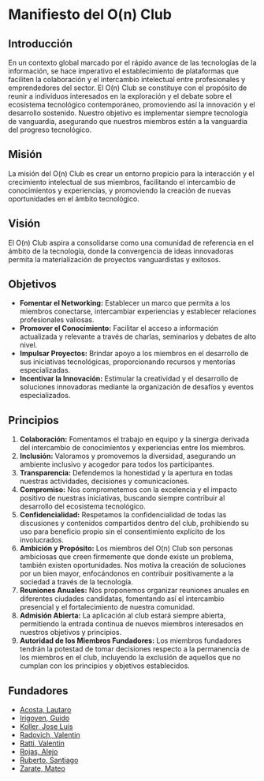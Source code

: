 # Manifiesto del O(n) Club

## Introducción
En un contexto global marcado por el rápido avance de las tecnologías de la información, se hace imperativo el establecimiento de plataformas que faciliten la colaboración y el intercambio intelectual entre profesionales y emprendedores del sector. El O(n) Club se constituye con el propósito de reunir a individuos interesados en la exploración y el debate sobre el ecosistema tecnológico contemporáneo, promoviendo así la innovación y el desarrollo sostenido. Nuestro objetivo es implementar siempre tecnología de vanguardia, asegurando que nuestros miembros estén a la vanguardia del progreso tecnológico.

## Misión
La misión del O(n) Club es crear un entorno propicio para la interacción y el crecimiento intelectual de sus miembros, facilitando el intercambio de conocimientos y experiencias, y promoviendo la creación de nuevas oportunidades en el ámbito tecnológico.

## Visión
El O(n) Club aspira a consolidarse como una comunidad de referencia en el ámbito de la tecnología, donde la convergencia de ideas innovadoras permita la materialización de proyectos vanguardistas y exitosos.

## Objetivos
- **Fomentar el Networking:** Establecer un marco que permita a los miembros conectarse, intercambiar experiencias y establecer relaciones profesionales valiosas.
- **Promover el Conocimiento:** Facilitar el acceso a información actualizada y relevante a través de charlas, seminarios y debates de alto nivel.
- **Impulsar Proyectos:** Brindar apoyo a los miembros en el desarrollo de sus iniciativas tecnológicas, proporcionando recursos y mentorías especializadas.
- **Incentivar la Innovación:** Estimular la creatividad y el desarrollo de soluciones innovadoras mediante la organización de desafíos y eventos especializados.

## Principios
1. **Colaboración:** Fomentamos el trabajo en equipo y la sinergia derivada del intercambio de conocimientos y experiencias entre los miembros.
2. **Inclusión:** Valoramos y promovemos la diversidad, asegurando un ambiente inclusivo y acogedor para todos los participantes.
3. **Transparencia:** Defendemos la honestidad y la apertura en todas nuestras actividades, decisiones y comunicaciones.
4. **Compromiso:** Nos comprometemos con la excelencia y el impacto positivo de nuestras iniciativas, buscando siempre contribuir al desarrollo del ecosistema tecnológico.
5. **Confidencialidad:** Respetamos la confidencialidad de todas las discusiones y contenidos compartidos dentro del club, prohibiendo su uso para beneficio propio sin el consentimiento explícito de los involucrados.
6. **Ambición y Propósito:** Los miembros del O(n) Club son personas ambiciosas que creen firmemente que donde existe un problema, también existen oportunidades. Nos motiva la creación de soluciones por un bien mayor, enfocándonos en contribuir positivamente a la sociedad a través de la tecnología.
7. **Reuniones Anuales:** Nos proponemos organizar reuniones anuales en diferentes ciudades candidatas, fomentando así el intercambio presencial y el fortalecimiento de nuestra comunidad.
8. **Admisión Abierta:** La aplicación al club estará siempre abierta, permitiendo la entrada continua de nuevos miembros interesados en nuestros objetivos y principios.
9. **Autoridad de los Miembros Fundadores:** Los miembros fundadores tendrán la potestad de tomar decisiones respecto a la permanencia de los miembros en el club, incluyendo la exclusión de aquellos que no cumplan con los principios y objetivos establecidos.

## Fundadores
- [Acosta, Lautaro](https://x.com/lautidev_)
- [Irigoyen, Guido](https://x.com/GuidooIrigoyen)
- [Koller, Jose Luis](https://x.com/0xKoller)
- [Radovich, Valentin](https://x.com/software_valen)
- [Ratti, Valentin](https://x.com/iamvsratti)
- [Rojas, Alejo](https://x.com/alejorrojass)
- [Ruberto, Santiago](https://x.com/SantiagoSirvana)
- [Zarate, Mateo](https://x.com/mateozaratef)

